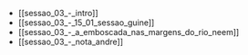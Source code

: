 
- [[sessao_03_-_intro]]
- [[sessao_03_-_15_01_sessao_guine]]
- [[sessao_03_-_a_emboscada_nas_margens_do_rio_neem]]
- [[sessao_03_-_nota_andre]]
